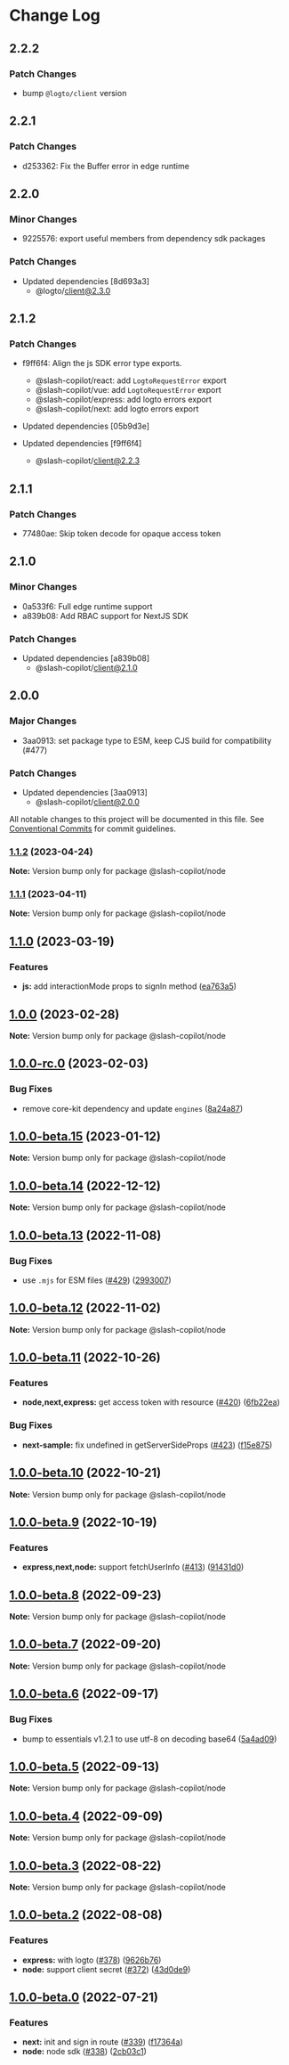 # Change Log

## 2.2.2

### Patch Changes

- bump `@logto/client` version

## 2.2.1

### Patch Changes

- d253362: Fix the Buffer error in edge runtime

## 2.2.0

### Minor Changes

- 9225576: export useful members from dependency sdk packages

### Patch Changes

- Updated dependencies [8d693a3]
  - @logto/client@2.3.0

## 2.1.2

### Patch Changes

- f9ff6f4: Align the js SDK error type exports.

  - @slash-copilot/react: add `LogtoRequestError` export
  - @slash-copilot/vue: add `LogtoRequestError` export
  - @slash-copilot/express: add logto errors export
  - @slash-copilot/next: add logto errors export

- Updated dependencies [05b9d3e]
- Updated dependencies [f9ff6f4]
  - @slash-copilot/client@2.2.3

## 2.1.1

### Patch Changes

- 77480ae: Skip token decode for opaque access token

## 2.1.0

### Minor Changes

- 0a533f6: Full edge runtime support
- a839b08: Add RBAC support for NextJS SDK

### Patch Changes

- Updated dependencies [a839b08]
  - @slash-copilot/client@2.1.0

## 2.0.0

### Major Changes

- 3aa0913: set package type to ESM, keep CJS build for compatibility (#477)

### Patch Changes

- Updated dependencies [3aa0913]
  - @slash-copilot/client@2.0.0

All notable changes to this project will be documented in this file.
See [Conventional Commits](https://conventionalcommits.org) for commit guidelines.

### [1.1.2](https://github.com/logto-io/js/compare/v1.1.1...v1.1.2) (2023-04-24)

**Note:** Version bump only for package @slash-copilot/node

### [1.1.1](https://github.com/logto-io/js/compare/v1.1.0...v1.1.1) (2023-04-11)

**Note:** Version bump only for package @slash-copilot/node

## [1.1.0](https://github.com/logto-io/js/compare/v1.0.0...v1.1.0) (2023-03-19)

### Features

- **js:** add interactionMode props to signIn method ([ea763a5](https://github.com/logto-io/js/commit/ea763a59e41251ffad4089df0d6bb876e9901109))

## [1.0.0](https://github.com/logto-io/js/compare/v1.0.0-rc.0...v1.0.0) (2023-02-28)

**Note:** Version bump only for package @slash-copilot/node

## [1.0.0-rc.0](https://github.com/logto-io/js/compare/v1.0.0-beta.15...v1.0.0-rc.0) (2023-02-03)

### Bug Fixes

- remove core-kit dependency and update `engines` ([8a24a87](https://github.com/logto-io/js/commit/8a24a870e7b3891f5e205b3e8a9419535baa7b44))

## [1.0.0-beta.15](https://github.com/logto-io/js/compare/v1.0.0-beta.14...v1.0.0-beta.15) (2023-01-12)

**Note:** Version bump only for package @slash-copilot/node

## [1.0.0-beta.14](https://github.com/logto-io/js/compare/v1.0.0-beta.13...v1.0.0-beta.14) (2022-12-12)

**Note:** Version bump only for package @slash-copilot/node

## [1.0.0-beta.13](https://github.com/logto-io/js/compare/v1.0.0-beta.12...v1.0.0-beta.13) (2022-11-08)

### Bug Fixes

- use `.mjs` for ESM files ([#429](https://github.com/logto-io/js/issues/429)) ([2993007](https://github.com/logto-io/js/commit/2993007a0dac3c9ed79e2415fcc55059d2d7a494))

## [1.0.0-beta.12](https://github.com/logto-io/js/compare/v1.0.0-beta.11...v1.0.0-beta.12) (2022-11-02)

**Note:** Version bump only for package @slash-copilot/node

## [1.0.0-beta.11](https://github.com/logto-io/js/compare/v1.0.0-beta.10...v1.0.0-beta.11) (2022-10-26)

### Features

- **node,next,express:** get access token with resource ([#420](https://github.com/logto-io/js/issues/420)) ([6fb22ea](https://github.com/logto-io/js/commit/6fb22ea51a50c7a8b1b64cb6d2aa665c18b3a0b8))

### Bug Fixes

- **next-sample:** fix undefined in getServerSideProps ([#423](https://github.com/logto-io/js/issues/423)) ([f15e875](https://github.com/logto-io/js/commit/f15e875f34413b3cc1093db590c83af86c0b0374))

## [1.0.0-beta.10](https://github.com/logto-io/js/compare/v1.0.0-beta.9...v1.0.0-beta.10) (2022-10-21)

**Note:** Version bump only for package @slash-copilot/node

## [1.0.0-beta.9](https://github.com/logto-io/js/compare/v1.0.0-beta.8...v1.0.0-beta.9) (2022-10-19)

### Features

- **express,next,node:** support fetchUserInfo ([#413](https://github.com/logto-io/js/issues/413)) ([91431d0](https://github.com/logto-io/js/commit/91431d0328d95654928ee86db883884b85120af5))

## [1.0.0-beta.8](https://github.com/logto-io/js/compare/v1.0.0-beta.7...v1.0.0-beta.8) (2022-09-23)

**Note:** Version bump only for package @slash-copilot/node

## [1.0.0-beta.7](https://github.com/logto-io/js/compare/v1.0.0-beta.6...v1.0.0-beta.7) (2022-09-20)

**Note:** Version bump only for package @slash-copilot/node

## [1.0.0-beta.6](https://github.com/logto-io/js/compare/v1.0.0-beta.5...v1.0.0-beta.6) (2022-09-17)

### Bug Fixes

- bump to essentials v1.2.1 to use utf-8 on decoding base64 ([5a4ad09](https://github.com/logto-io/js/commit/5a4ad093e14ffa4927a09f4f692c0c26f412b7c0))

## [1.0.0-beta.5](https://github.com/logto-io/js/compare/v1.0.0-beta.4...v1.0.0-beta.5) (2022-09-13)

**Note:** Version bump only for package @slash-copilot/node

## [1.0.0-beta.4](https://github.com/logto-io/js/compare/v1.0.0-beta.3...v1.0.0-beta.4) (2022-09-09)

**Note:** Version bump only for package @slash-copilot/node

## [1.0.0-beta.3](https://github.com/logto-io/js/compare/v1.0.0-beta.2...v1.0.0-beta.3) (2022-08-22)

**Note:** Version bump only for package @slash-copilot/node

## [1.0.0-beta.2](https://github.com/logto-io/js/compare/v1.0.0-beta.1...v1.0.0-beta.2) (2022-08-08)

### Features

- **express:** with logto ([#378](https://github.com/logto-io/js/issues/378)) ([9626b76](https://github.com/logto-io/js/commit/9626b764eb84287a1e29783a768f33190d28411d))
- **node:** support client secret ([#372](https://github.com/logto-io/js/issues/372)) ([43d0de9](https://github.com/logto-io/js/commit/43d0de9ede0a80ab7752b25f65ea5436129a20ac))

## [1.0.0-beta.0](https://github.com/logto-io/js/compare/v1.0.0-alpha.3...v1.0.0-beta.0) (2022-07-21)

### Features

- **next:** init and sign in route ([#339](https://github.com/logto-io/js/issues/339)) ([f17364a](https://github.com/logto-io/js/commit/f17364ab85d91766a07571b48aea4cb88a4f4461))
- **node:** node sdk ([#338](https://github.com/logto-io/js/issues/338)) ([2cb03c1](https://github.com/logto-io/js/commit/2cb03c18ef7e44f2a146db219e54e6e0c495fcf2))
